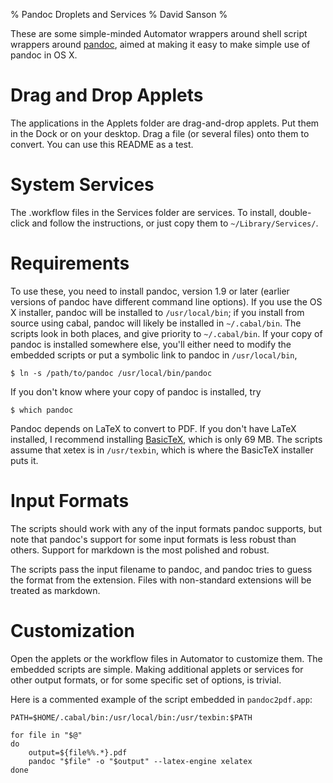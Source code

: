 % Pandoc Droplets and Services
% David Sanson
% 

These are some simple-minded Automator wrappers around shell script wrappers
around [pandoc][], aimed at making it easy to make simple use of pandoc
in OS X.

Drag and Drop Applets
=====================

The applications in the Applets folder are drag-and-drop applets. Put
them in the Dock or on your desktop. Drag a file (or several files) onto
them to convert. You can use this README as a test.

System Services
===============

The .workflow files in the Services folder are services. To install,
double-click and follow the instructions, or just copy them to
`~/Library/Services/`.

Requirements
============

To use these, you need to install pandoc, version 1.9 or later (earlier
versions of pandoc have different command line options). If you use the
OS X installer, pandoc will be installed to `/usr/local/bin`; if you
install from source using cabal, pandoc will likely be installed in
`~/.cabal/bin`. The scripts look in both places, and give priority to
`~/.cabal/bin`. If your copy of pandoc is installed somewhere else,
you'll either need to modify the embedded scripts or put a symbolic link
to pandoc in `/usr/local/bin`,

~~~
$ ln -s /path/to/pandoc /usr/local/bin/pandoc
~~~

If you don't know where your copy of pandoc is installed, try

~~~
$ which pandoc
~~~

Pandoc depends on LaTeX to convert to PDF. If you don't have LaTeX
installed, I recommend installing [BasicTeX][], which is only 69 MB. The
scripts assume that xetex is in `/usr/texbin`, which is where the
BasicTeX installer puts it.


Input Formats
=============

The scripts should work with any of the input formats pandoc supports,
but note that pandoc's support for some input formats is less robust
than others. Support for markdown is the most polished and robust.

The scripts pass the input filename to pandoc, and pandoc tries to guess
the format from the extension. Files with non-standard extensions will
be treated as markdown.

Customization
=============

Open the applets or the workflow files in Automator to customize them.
The embedded scripts are simple. Making additional applets or services
for other output formats, or for some specific set of options, is
trivial.

Here is a commented example of the script embedded in `pandoc2pdf.app`:

~~~~ {.bash}
PATH=$HOME/.cabal/bin:/usr/local/bin:/usr/texbin:$PATH

for file in "$@"
do
    output=${file%%.*}.pdf
    pandoc "$file" -o "$output" --latex-engine xelatex
done
~~~~


  [pandoc]: http://johnmacfarlane.net/pandoc/
  [BasicTeX]: http://www.tug.org/mactex/morepackages.html
